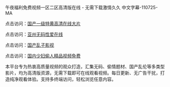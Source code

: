 午夜福利免费视频一区二区高清版在线 - 无需下载激情久久 中文字幕-110725-MA

点击访问：<a href="https://heiliaowzu4ur.pages.dev">国产一级特黄高清在线大片</a>

点击访问：<a href="https://heiliaozj3tjd.pages.dev">亚州无码性爱在线</a>

点击访问：<a href="https://heiliaoe8ajia.pages.dev">国产乱子影视</a>

点击访问：<a href="https://heiliaoxqkkct.pages.dev">国内少妇偷人精品视频免费</a>

本平台专为热衷高质量视频的观众打造，汇集无码、偷情题材、国产乱伦等多类型影片，均为高清版资源，无需下载即可在线观看视频。每日更新、无广告干扰，打造纯净观看体验。支持多终端访问，轻松浏览任意内容。

<span style="display:none;">[Canonical link](https://github.com/b20250711/b1)</span>
